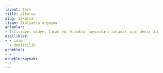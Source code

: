 ```yaml
---
layout: term
title: alkarna
slug: alkarna
lisan: İtalyanca argagna
anlamlar:
- İstiridye, midye, tarak vb. kabuklu hayvanları avlamak için deniz dibini taramakta kullanılan, ağız kısmı demirden bir ağ
ozellikler:
- - isim
  - denizcilik
ornekler:
- - ''
orneklerkaynak:
- - ''
---
```

